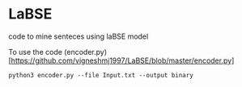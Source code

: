 # LaBSE
code to mine senteces using laBSE model 

To use the code (encoder.py)[https://github.com/vigneshmj1997/LaBSE/blob/master/encoder.py]
```
python3 encoder.py --file Input.txt --output binary
```

